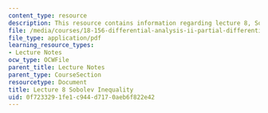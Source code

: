 ```yaml
---
content_type: resource
description: This resource contains information regarding lecture 8, Sobolev inequality.
file: /media/courses/18-156-differential-analysis-ii-partial-differential-equations-and-fourier-analysis-spring-2016/0f7233291fe1c944d7170aeb6f822e42_MIT18_156S16_lec8.pdf
file_type: application/pdf
learning_resource_types:
- Lecture Notes
ocw_type: OCWFile
parent_title: Lecture Notes
parent_type: CourseSection
resourcetype: Document
title: Lecture 8 Sobolev Inequality
uid: 0f723329-1fe1-c944-d717-0aeb6f822e42
---
```

